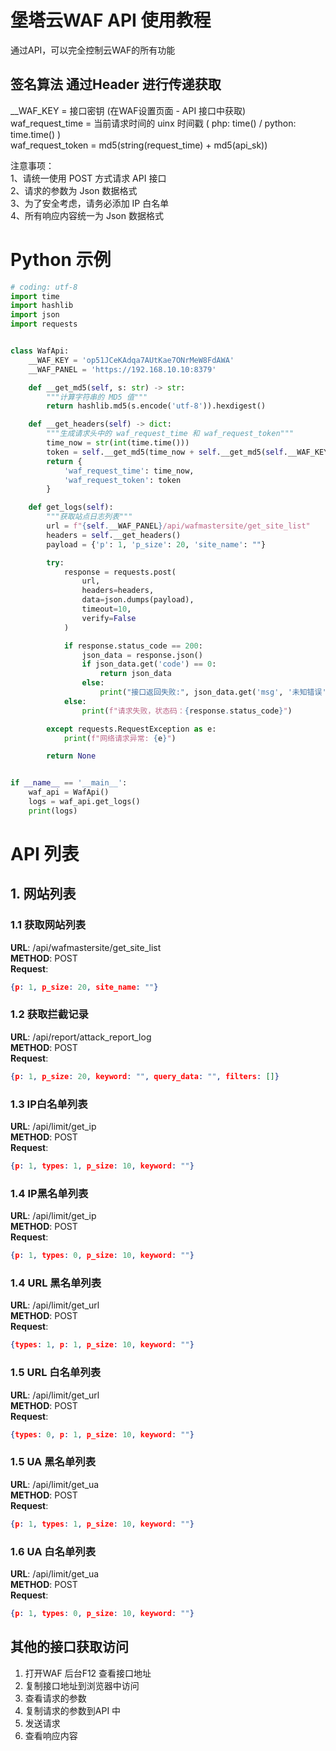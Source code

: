 # 堡塔云WAF API 使用教程
通过API，可以完全控制云WAF的所有功能


## 签名算法 通过Header 进行传递获取
__WAF_KEY = 接口密钥 (在WAF设置页面 - API 接口中获取)<br/>
waf_request_time = 当前请求时间的 uinx 时间戳 ( php: time() / python: time.time() )<br/>
waf_request_token = md5(string(request_time) + md5(api_sk))<br/>


注意事项：<br/>
1、请统一使用 POST 方式请求 API 接口<br/>
2、请求的参数为 Json 数据格式<br/>
3、为了安全考虑，请务必添加 IP 白名单  <br/>
4、所有响应内容统一为 Json 数据格式 <br/>


# Python 示例
```python
# coding: utf-8
import time
import hashlib
import json
import requests


class WafApi:
    __WAF_KEY = 'op51JCeKAdqa7AUtKae7ONrMeW8FdAWA'
    __WAF_PANEL = 'https://192.168.10.10:8379'

    def __get_md5(self, s: str) -> str:
        """计算字符串的 MD5 值"""
        return hashlib.md5(s.encode('utf-8')).hexdigest()

    def __get_headers(self) -> dict:
        """生成请求头中的 waf_request_time 和 waf_request_token"""
        time_now = str(int(time.time()))
        token = self.__get_md5(time_now + self.__get_md5(self.__WAF_KEY))
        return {
            'waf_request_time': time_now,
            'waf_request_token': token
        }

    def get_logs(self):
        """获取站点日志列表"""
        url = f"{self.__WAF_PANEL}/api/wafmastersite/get_site_list"
        headers = self.__get_headers()
        payload = {'p': 1, 'p_size': 20, 'site_name': ""}

        try:
            response = requests.post(
                url,
                headers=headers,
                data=json.dumps(payload),
                timeout=10,
                verify=False
            )

            if response.status_code == 200:
                json_data = response.json()
                if json_data.get('code') == 0:
                    return json_data
                else:
                    print("接口返回失败:", json_data.get('msg', '未知错误'))
            else:
                print(f"请求失败，状态码：{response.status_code}")

        except requests.RequestException as e:
            print(f"网络请求异常: {e}")

        return None


if __name__ == '__main__':
    waf_api = WafApi()
    logs = waf_api.get_logs()
    print(logs)
```


# API 列表

## 1. 网站列表
### 1.1 获取网站列表
__URL__: /api/wafmastersite/get_site_list<br/>
__METHOD__: POST<br/>
__Request__:
```json
{p: 1, p_size: 20, site_name: ""}
```


### 1.2 获取拦截记录
__URL__: /api/report/attack_report_log<br/>
__METHOD__: POST<br/>
__Request__:
```json
{p: 1, p_size: 20, keyword: "", query_data: "", filters: []}
```


### 1.3 IP白名单列表
__URL__: /api/limit/get_ip<br/>
__METHOD__: POST<br/>
__Request__: 
```json
{p: 1, types: 1, p_size: 10, keyword: ""} 
```


### 1.4 IP黑名单列表
__URL__: /api/limit/get_ip<br/>
__METHOD__: POST<br/>
__Request__: 
```json
{p: 1, types: 0, p_size: 10, keyword: ""} 
```



### 1.4 URL 黑名单列表
__URL__: /api/limit/get_url<br/>
__METHOD__: POST<br/>
__Request__: 
```json
{types: 1, p: 1, p_size: 10, keyword: ""}
```


### 1.5 URL 白名单列表
__URL__: /api/limit/get_url<br/>
__METHOD__: POST<br/>
__Request__:
```json
{types: 0, p: 1, p_size: 10, keyword: ""}
```


### 1.5 UA 黑名单列表
__URL__: /api/limit/get_ua<br/>
__METHOD__: POST<br/>
__Request__:
```json
{p: 1, types: 1, p_size: 10, keyword: ""}
```

### 1.6 UA 白名单列表
__URL__: /api/limit/get_ua<br/>
__METHOD__: POST<br/>
__Request__:
```json
{p: 1, types: 0, p_size: 10, keyword: ""}
```


## 其他的接口获取访问
1. 打开WAF 后台F12 查看接口地址 <br/>
2. 复制接口地址到浏览器中访问 <br/>
3. 查看请求的参数 <br/>
4. 复制请求的参数到API 中 <br/>
5. 发送请求 <br/>
6. 查看响应内容 <br/>



